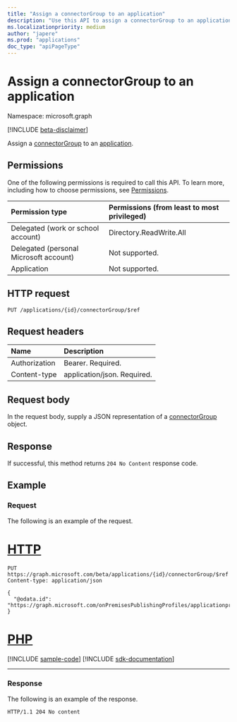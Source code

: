 ```yaml
---
title: "Assign a connectorGroup to an application"
description: "Use this API to assign a connectorGroup to an application"
ms.localizationpriority: medium
author: "japere"
ms.prod: "applications"
doc_type: "apiPageType"
---
```

# Assign a connectorGroup to an application

Namespace: microsoft.graph

[!INCLUDE [beta-disclaimer](../../includes/beta-disclaimer.md)]

Assign a [connectorGroup](../resources/connectorgroup.md) to an [application](../resources/application.md).

## Permissions
One of the following permissions is required to call this API. To learn more, including how to choose permissions, see [Permissions](/graph/permissions-reference).

|Permission type      | Permissions (from least to most privileged)              |
|:--------------------|:---------------------------------------------------------|
|Delegated (work or school account) | Directory.ReadWrite.All    |
|Delegated (personal Microsoft account) | Not supported.    |
|Application | Not supported.  |

## HTTP request
<!-- { "blockType": "ignored" } -->
```http
PUT /applications/{id}/connectorGroup/$ref

```
## Request headers
| Name       | Description|
|:---------------|:----------|
| Authorization  | Bearer. Required.|
| Content-type | application/json. Required.|

## Request body
In the request body, supply a JSON representation of a [connectorGroup](../resources/connectorgroup.md) object.

## Response

If successful, this method returns `204 No Content` response code.

## Example
### Request
The following is an example of the request.

# [HTTP](#tab/http)
<!-- {
  "blockType": "request",
  "name": "create_application_from_connectorgroup"
}-->
```http
PUT https://graph.microsoft.com/beta/applications/{id}/connectorGroup/$ref
Content-type: application/json

{
  "@odata.id": "https://graph.microsoft.com/onPremisesPublishingProfiles/applicationproxy/connectorGroups/{id}"
}
```

# [PHP](#tab/php)
[!INCLUDE [sample-code](../includes/snippets/php/create-application-from-connectorgroup-php-snippets.md)]
[!INCLUDE [sdk-documentation](../includes/snippets/snippets-sdk-documentation-link.md)]

---


### Response
The following is an example of the response. 

<!-- {
  "blockType": "response"
} -->
```http
HTTP/1.1 204 No content
```

<!-- uuid: 8fcb5dbc-d5aa-4681-8e31-b001d5168d79
2015-10-25 14:57:30 UTC -->
<!--
{
  "type": "#page.annotation",
  "description": "Assign a connectorGroup to an application",
  "keywords": "",
  "section": "documentation",
  "tocPath": "",
  "suppressions": []
}
-->



